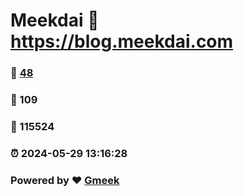 # Meekdai :link: https://blog.meekdai.com 
### :page_facing_up: [48](https://blog.meekdai.com/tag.html) 
### :speech_balloon: 109 
### :hibiscus: 115524 
### :alarm_clock: 2024-05-29 13:16:28 
### Powered by :heart: [Gmeek](https://github.com/Meekdai/Gmeek)
